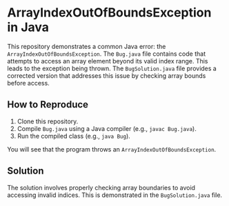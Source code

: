 # ArrayIndexOutOfBoundsException in Java

This repository demonstrates a common Java error: the `ArrayIndexOutOfBoundsException`. The `Bug.java` file contains code that attempts to access an array element beyond its valid index range. This leads to the exception being thrown.  The `BugSolution.java` file provides a corrected version that addresses this issue by checking array bounds before access.

## How to Reproduce

1. Clone this repository.
2. Compile `Bug.java` using a Java compiler (e.g., `javac Bug.java`).
3. Run the compiled class (e.g., `java Bug`).

You will see that the program throws an `ArrayIndexOutOfBoundsException`. 

## Solution

The solution involves properly checking array boundaries to avoid accessing invalid indices. This is demonstrated in the `BugSolution.java` file.